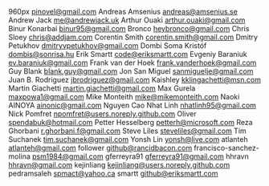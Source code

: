 960px <pinovel@gmail.com>
Andreas Amsenius <andreas@amsenius.se>
Andrew Jack <me@andrewjack.uk>
Arthur Ouaki <arthur.ouaki@gmail.com>
Binur Konarbai <binur95@gmail.com>
Bronco <heybronco@gmail.com>
Chris Sloey <chris@addjam.com>
Corentin Smith <corentin.smith@gmail.com>
Dmitry Petukhov <dmitryvpetukhov@gmail.com>
Dombi Soma Kristóf <dombis@sonrisa.hu>
Erik Smartt <code@eriksmartt.com>
Evgeniy Baraniuk <ev.baraniuk@gmail.com>
Frank van der Hoek <frank.vanderhoek@gmail.com>
Guy Blank <blank.guy@gmail.com>
Jon San Miguel <sanmiguelje@gmail.com>
Juan B. Rodriguez <jbrodriguez@gmail.com>
Kaishley <kklingachetti@msn.com>
Martin Giachetti <martin.giachetti@gmail.com>
Max Gurela <maxpowa1@gmail.com>
Mike Monteith <mike@mikemonteith.com>
Naoki AINOYA <ainonic@gmail.com>
Nguyen Cao Nhat Linh <nhatlinh95@gmail.com>
Nick Pomfret <npomfret@users.noreply.github.com>
Oliver <spendabuk@hotmail.com>
Petter Hesselberg <petterh@microsoft.com>
Reza Ghorbani <r.ghorbani.f@gmail.com>
Steve Liles <steveliles@gmail.com>
Tim Suchanek <tim.suchanek@gmail.com>
Yonsh Lin <yonsh@live.com>
atlanteh <atlanteh@gmail.com>
follower <github@rancidbacon.com>
francisco-sanchez-molina <psm1984@gmail.com>
gferreyra91 <gferreyra91@gmail.com>
hhravn <hhravn@gmail.com>
kejinliang <kejinliang@users.noreply.github.com>
pedramsaleh <spmact@yahoo.ca>
smartt <github@eriksmartt.com>
